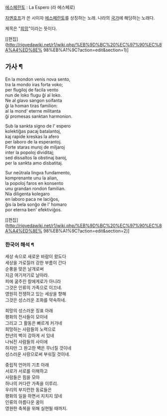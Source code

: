   

[에스페란토](%EC%97%90%EC%8A%A4%ED%8E%98%EB%9E%80%ED%86%A0.md) : La Espero (라
에스페로)

  

[자멘호프](%EB%A3%A8%EB%8F%84%EB%B9%84%EC%BD%94%20%EB%9D%BC%EC%9E%90%EB%A1%9C%20%EC%9E%90%EB%A9%98%ED%98%B8%ED%94%84.md)가 쓴 시이자
[에스페란토](%EC%97%90%EC%8A%A4%ED%8E%98%EB%9E%80%ED%86%A0.md)를 상징하는 노래. 나라의
[국가](%EA%B5%AD%EA%B0%80.md)에 해당하는 노래다.

  

제목은 "[희망](%ED%9D%AC%EB%A7%9D.md)"이라는 뜻이다.

  

[[편집](http://rigvedawiki.net/r1/wiki.php/%EB%9D%BC%20%EC%97%90%EC%8A%A4%ED%8E%
98%EB%A1%9C?action=edit&section=1)]

## 가사 ¶

En la mondon venis nova sento,  
tra la mondo iras forta voko;  
per flugiloj de facila vento  
nun de loko flugu ĝi al loko.  
Ne al glavo sangon soifanta  
ĝi la homan tiras familion:  
al la mond' eterne militanta  
ĝi promesas sanktan harmonion.

  

Sub la sankta signo de l' espero  
kolektiĝas pacaj batalantoj,  
kaj rapide kreskas la afero  
per laboro de la esperantoj.  
Forte staras muroj de miljaroj  
inter la popoloj dividitaj;  
sed dissaltos la obstinaj baroj,  
per la sankta amo disbatitaj.

  

Sur neŭtrala lingva fundamento,  
komprenante unu la alian,  
la popoloj faros en konsento  
unu grandan rondon familian.  
Nia diligenta kolegaro  
en laboro paca ne laciĝos,  
ĝis la bela sonĝo de l' homaro  
por eterna ben' efektiviĝos.

  

[[편집](http://rigvedawiki.net/r1/wiki.php/%EB%9D%BC%20%EC%97%90%EC%8A%A4%ED%8E%
98%EB%A1%9C?action=edit&section=2)]

### 한국어 해석 ¶

세상 속으로 새로운 바람이 왔도다  
세상을 가로질러 강한 부름이 간다  
순풍을 맞은 날개로써  
지금 여기저기로 날아라.  
피에 굶주린 칼에게로가 아니라  
그것은 인류의 가족으로 이끄네.  
영원히 전쟁하고 있는 세상을 향해  
그것은 성스러운 조화를 약속하네.

  

희망의 성스러운 징표 아래  
평화의 전사들이 모이네  
그리고 그 활동은 빠르게 커가네  
희망하는 사람들의 노력으로  
천년의 벽이 강하게 서 있네  
나눠진 사람들의 사이에  
하지만 그 완고한 벽은 무너질 것이네  
성스러운 사랑으로써 부숴질 것이네.

  

중립적 언어의 기초 아래  
서로가 서로를 이해하고  
사람들은 힘을 모아  
하나의 커다란 가족을 이루리.  
우리의 부지런한 동료들은  
평화의 일을 하면서 지치지 않네  
인류의 아름다운 꿈이  
영원한 축복을 위해 실현될 때까지.

